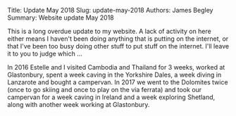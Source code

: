 Title: Update May 2018
Slug: update-may-2018
Authors: James Begley
Summary: Website update May 2018

This is a long overdue update to my website. A lack of activity on here either means I haven't been doing anything that is putting on the internet, or that I've been too busy doing other stuff to put stuff on the internet. I'll leave it to you to judge which ...

In 2016 Estelle and I visited Cambodia and Thailand for 3 weeks, worked at Glastonbury, spent a week caving in the Yorkshire Dales, a week diving in Lanzarote and bought a campervan. In 2017 we went to the Dolomites twice (once to go skiing and once to play on the via ferrata) and took our campervan for a week caving in Ireland and a week exploring Shetland, along with another week working at Glastonbury.

